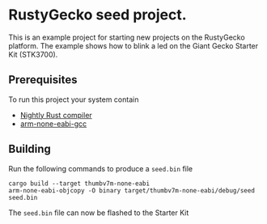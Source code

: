 # RustyGecko seed project.

This is an example project for starting new projects on the RustyGecko platform.
The example shows how to blink a led on the Giant Gecko Starter Kit (STK3700). 

## Prerequisites

To run this project your system contain
- [Nightly Rust compiler](http://www.rust-lang.org/install.html)
- [arm-none-eabi-gcc](https://launchpad.net/gcc-arm-embedded/+download)

## Building

Run the following commands to produce a `seed.bin` file
```
cargo build --target thumbv7m-none-eabi
arm-none-eabi-objcopy -O binary target/thumbv7m-none-eabi/debug/seed seed.bin
```

The `seed.bin` file can now be flashed to the Starter Kit
